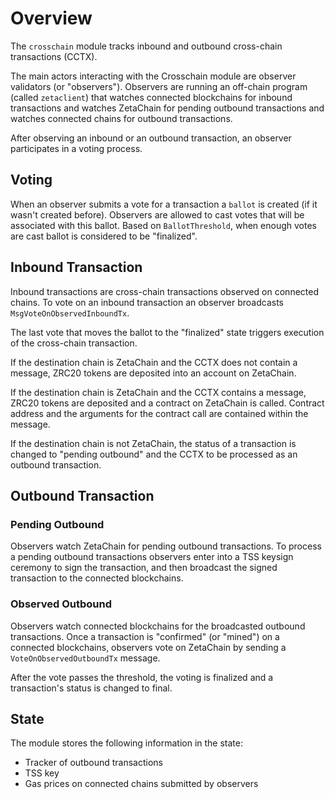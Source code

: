 # Overview

The `crosschain` module tracks inbound and outbound cross-chain transactions
(CCTX).

The main actors interacting with the Crosschain module are observer validators
(or "observers"). Observers are running an off-chain program (called
`zetaclient`) that watches connected blockchains for inbound transactions and
watches ZetaChain for pending outbound transactions and watches connected chains
for outbound transactions.

After observing an inbound or an outbound transaction, an observer participates
in a voting process.

## Voting

When an observer submits a vote for a transaction a `ballot` is created (if it
wasn't created before). Observers are allowed to cast votes that will be
associated with this ballot. Based on `BallotThreshold`, when enough votes are
cast ballot is considered to be "finalized".

## Inbound Transaction

Inbound transactions are cross-chain transactions observed on connected chains.
To vote on an inbound transaction an observer broadcasts
`MsgVoteOnObservedInboundTx`.

The last vote that moves the ballot to the "finalized" state triggers execution
of the cross-chain transaction.

If the destination chain is ZetaChain and the CCTX does not contain a message,
ZRC20 tokens are deposited into an account on ZetaChain.

If the destination chain is ZetaChain and the CCTX contains a message, ZRC20
tokens are deposited and a contract on ZetaChain is called. Contract address and
the arguments for the contract call are contained within the message.

If the destination chain is not ZetaChain, the status of a transaction is
changed to "pending outbound" and the CCTX to be processed as an outbound
transaction.

## Outbound Transaction

### Pending Outbound

Observers watch ZetaChain for pending outbound transactions. To process a
pending outbound transactions observers enter into a TSS keysign ceremony to
sign the transaction, and then broadcast the signed transaction to the connected
blockchains.

### Observed Outbound

Observers watch connected blockchains for the broadcasted outbound transactions.
Once a transaction is "confirmed" (or "mined") on a connected blockchains,
observers vote on ZetaChain by sending a `VoteOnObservedOutboundTx` message.

After the vote passes the threshold, the voting is finalized and a transaction's
status is changed to final.

## State

The module stores the following information in the state:

- Tracker of outbound transactions
- TSS key
- Gas prices on connected chains submitted by observers
